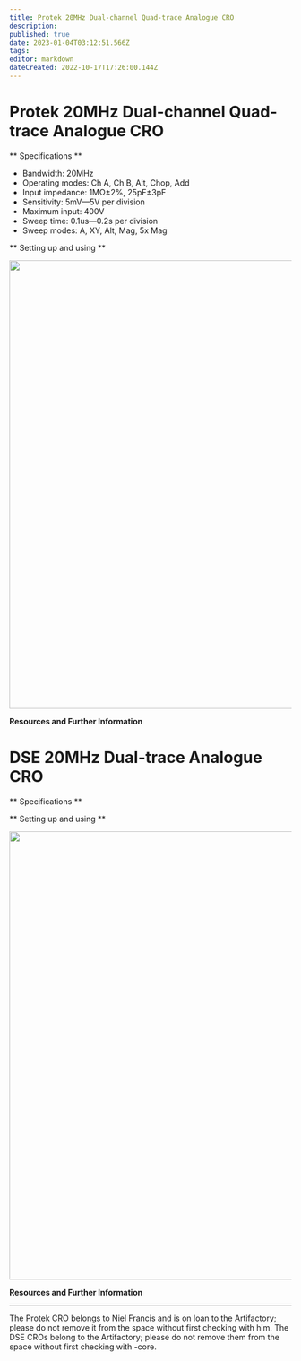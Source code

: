 ```yaml
---
title: Protek 20MHz Dual-channel Quad-trace Analogue CRO
description: 
published: true
date: 2023-01-04T03:12:51.566Z
tags: 
editor: markdown
dateCreated: 2022-10-17T17:26:00.144Z
---
```


# Protek 20MHz Dual-channel Quad-trace Analogue CRO

\*\* Specifications \*\*

-   Bandwidth: 20MHz
-   Operating modes: Ch A, Ch B, Alt, Chop, Add
-   Input impedance: 1MΩ±2%, 25pF±3pF
-   Sensitivity: 5mV—5V per division
-   Maximum input: 400V
-   Sweep time: 0.1us—0.2s per division
-   Sweep modes: A, XY, Alt, Mag, 5x Mag

\*\* Setting up and using \*\*

<img src="/tools/cro_protek_6502a_front_.jpg" width="800" />

**Resources and Further Information**

# DSE 20MHz Dual-trace Analogue CRO

\*\* Specifications \*\*

\*\* Setting up and using \*\*

<img src="/tools/cro_dse-q1802_front_.jpg" width="800" />

**Resources and Further Information**

------------------------------------------------------------------------

The Protek CRO belongs to Niel Francis and is on loan to the Artifactory; please do not remove it from the space without first checking with him. The DSE CROs belong to the Artifactory; please do not remove them from the space without first checking with -core.
